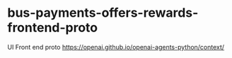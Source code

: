 # bus-payments-offers-rewards-frontend-proto
UI  Front end proto
https://openai.github.io/openai-agents-python/context/

